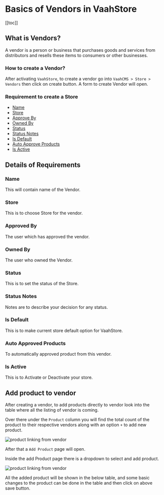 # Basics of Vendors in VaahStore

[[toc]]

## What is Vendors?

A vendor is a person or business that purchases goods and services from distributors and resells these items to consumers or other businesses.

### How to create a Vendor?

After activating `VaahStore`, to create a vendor go into `VaahCMS > Store > Vendors` then click on create button. A form to create Vendor will open.

### Requirement to create a Store

- [Name](#name)
- [Store](#store)
- [Approve By](#approved-by)
- [Owned By](#owned-by)
- [Status](#status)
- [Status Notes](#status-notes)
- [Is Default](#is-default)
- [Auto Approve Products](#auto-approve-products)
- [Is Active](#is-active)

## Details of Requirements

### Name

This will contain name of the Vendor.

### Store

This is to choose Store for the vendor.

### Approved By

The user which has approved the vendor.

### Owned By

The user who owned the Vendor.

### Status

This is to set the status of the Store.

### Status Notes

Notes are to describe your decision for any status.

### Is Default

This is to make current store default option for VaahStore.

### Auto Approved Products

To automatically approved product from this vendor.

### Is Active

This is to Activate or Deactivate your store.

## Add product to vendor

After creating a vendor, to add products directly to vendor look into the table where all the listing of vendor is coming.

Over there under the `Product` column you will find the total count of the product to their respective vendors along with an option `+` to add new product.

<img :src="$withBase('/images/vaahstore/product_link_btn_in_vendor.png')" alt="product linking from vendor">

After that a `Add Product` page will open. 

Inside the add Product page there is a dropdown to select and add product.

<img :src="$withBase('/images/vaahstore/dropdown_to_select_add_product_in_vendor.png')" alt="product linking from vendor">

All the added product will be shown in the below table, and some basic changes to the product can be done in the table and then click on above save button.
